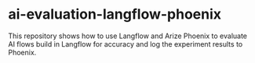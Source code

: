 # ai-evaluation-langflow-phoenix

This repository shows how to use Langflow and Arize Phoenix to evaluate AI flows build in Langflow for accuracy and log the experiment results to Phoenix.
